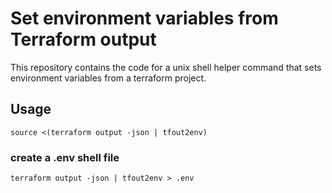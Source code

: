 # Set environment variables from Terraform output

This repository contains the code for a unix shell helper command that sets
environment variables from a terraform project.

## Usage

`source <(terraform output -json | tfout2env)`

### create a .env shell file

`terraform output -json | tfout2env > .env`
